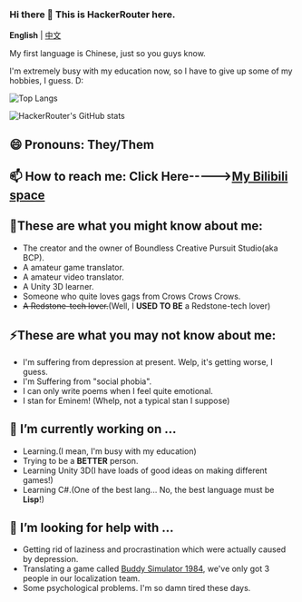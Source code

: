 ### Hi there 👋 This is HackerRouter here.

**English** | [中文](https://github.com/HackerRouter/HackerRouter/blob/main/README_cn.md)

My first language is Chinese, just so you guys know.

I'm extremely busy with my education now, so I have to give up some of my hobbies, I guess. D:

![Top Langs](https://github-readme-stats.vercel.app/api/top-langs/?username=hackerrouter&theme=highcontrast&show_icons=true)

![HackerRouter's GitHub stats](https://github-readme-stats.vercel.app/api?username=hackerrouter&theme=highcontrast&show_icons=true)

😄 Pronouns: 
They/Them
------

📫 How to reach me: 
Click Here----->[My Bilibili space](https://space.bilibili.com/335688294)
------

👯These are what you might know about me:
----

- The creator and the owner of Boundless Creative Pursuit Studio(aka BCP).
- A amateur game translator.
- A amateur video translator.
- A Unity 3D learner.
- Someone who quite loves gags from Crows Crows Crows.
- ~~A Redstone-tech lover.~~(Well, I **USED TO BE** a Redstone-tech lover)

⚡These are what you may not know about me:
----

- I'm suffering from depression at present. Welp, it's getting worse, I guess.
- I'm Suffering from "social phobia".
- I can only write poems when I feel quite emotional.
- I stan for Eminem! (Whelp, not a typical stan I suppose)


<!--
**HackerRouter/HackerRouter** is a ✨ _special_ ✨ repository because its `README.md` (this file) appears on your GitHub profile.

Here are some ideas to get you started:

- 🔭 I’m currently working on ...
- 🌱 I’m currently learning ...
- 👯 I’m looking to collaborate on ...
- 🤔 I’m looking for help with ...
- 💬 Ask me about ...
- 📫 How to reach me: ...
- 😄 Pronouns: ...
- ⚡ Fun fact: ...
-->


🔭 I’m currently working on ...
------

- Learning.(I mean, I'm busy with my education)
- Trying to be a **BETTER** person.
- Learning Unity 3D(I have loads of good ideas on making different games!)
- Learning C#.(One of the best lang... No, the best language must be **Lisp**!)


🤔 I’m looking for help with ...
------

- Getting rid of laziness and procrastination which were actually caused by depression.
- Translating a game called [Buddy Simulator 1984](https://store.steampowered.com/app/1269950/Buddy_Simulator_1984/), we've only got 3 people in our localization team.
- Some psychological problems. I'm so damn tired these days.
